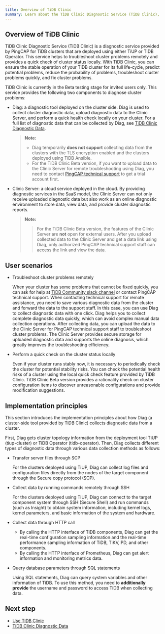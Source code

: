```yaml
---
title: Overview of TiDB Clinic
summary: Learn about the TiDB Clinic Diagnostic Service (TiDB Clinic), including tool components, user scenarios, and implementation principles.
---
```


## Overview of TiDB Clinic

TiDB Clinic Diagnostic Service (TiDB Clinic) is a diagnostic service provided by PingCAP for TiDB clusters that are deployed using either TiUP or TiDB Operator. This service helps to troubleshoot cluster problems remotely and provides a quick check of cluster status locally. With TiDB Clinic, you can ensure the stable operation of your TiDB cluster for its full life-cycle, predict potential problems, reduce the probability of problems, troubleshoot cluster problems quickly, and fix cluster problems.

TiDB Clinic is currently in the Beta testing stage for invited users only. This service provides the following two components to diagnose cluster problems:

- Diag: a diagnostic tool deployed on the cluster side. Diag is used to collect cluster diagnostic data, upload diagnostic data to the Clinic Server, and perform a quick health check locally on your cluster. For a full list of diagnostic data that can be collected by Diag, see [TiDB Clinic Diagnostic Data](/clinic/clinic-data-instruction-for-tiup.md).

    > **Note:**
    >
    > - Diag temporarily **does not support** collecting data from the clusters with the TLS encryption enabled and the clusters deployed using TiDB Ansible.
    > - For the TiDB Clinic Beta version, if you want to upload data to the Clinic Server for remote troubleshooting using Diag, you need to contact [PingCAP technical support](https://en.pingcap.com/contact-us/) to get a trial account first.

- Clinic Server: a cloud service deployed in the cloud. By providing diagnostic services in the SaaS model, the Clinic Server can not only receive uploaded diagnostic data but also work as an online diagnostic environment to store data, view data, and provide cluster diagnostic reports.

    > **Note:**
    >
    > > For the TiDB Clinic Beta version, the features of the Clinic Server are **not** open for external users. After you upload collected data to the Clinic Server and get a data link using Diag, only authorized PingCAP technical support staff can access the link and view the data.

## User scenarios

- Troubleshoot cluster problems remotely

    When your cluster has some problems that cannot be fixed quickly, you can ask for help at [TiDB Community slack channel](https://tidbcommunity.slack.com/archives/CH7TTLL7P) or contact PingCAP technical support. When contacting technical support for remote assistance, you need to save various diagnostic data from the cluster and forward the data to the support staff. In this case, you can use Diag to collect diagnostic data with one click. Diag helps you to collect complete diagnostic data quickly, which can avoid complex manual data collection operations. After collecting data, you can upload the data to the Clinic Server for PingCAP technical support staff to troubleshoot cluster problems. The Clinic Server provides secure storage for uploaded diagnostic data and supports the online diagnosis, which greatly improves the troubleshooting efficiency.

- Perform a quick check on the cluster status locally

    Even if your cluster runs stably now, it is necessary to periodically check the cluster for potential stability risks. You can check the potential health risks of a cluster using the local quick check feature provided by TiDB Clinic. TiDB Clinic Beta version provides a rationality check on cluster configuration items to discover unreasonable configurations and provide modification suggestions.

## Implementation principles

This section introduces the implementation principles about how Diag (a cluster-side tool provided by TiDB Clinic) collects diagnostic data from a cluster.

First, Diag gets cluster topology information from the deployment tool TiUP (tiup-cluster) or TiDB Operator (tidb-operator). Then, Diag collects different types of diagnostic data through various data collection methods as follows:

- Transfer server files through SCP

    For the clusters deployed using TiUP, Diag can collect log files and configuration files directly from the nodes of the target component through the Secure copy protocol (SCP).

- Collect data by running commands remotely through SSH

    For the clusters deployed using TiUP, Diag can connect to the target component system through SSH (Secure Shell) and run commands (such as Insight) to obtain system information, including kernel logs, kernel parameters, and basic information of the system and hardware.

- Collect data through HTTP call

    - By calling the HTTP interface of TiDB components, Diag can get the real-time configuration sampling information and the real-time performance sampling information of TiDB, TiKV, PD, and other components.
    - By calling the HTTP interface of Prometheus, Diag can get alert information and monitoring metrics data.

- Query database parameters through SQL statements

    Using SQL statements, Diag can query system variables and other information of TiDB. To use this method, you need to **additionally provide** the username and password to access TiDB when collecting data.

## Next step

 - [Use TiDB Clinic](/clinic/clinic-user-guide-for-tiup.md)
 - [TiDB Clinic Diagnostic Data](/clinic/clinic-data-instruction-for-tiup.md)
